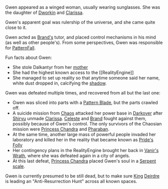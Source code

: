 Gwen appeared as a winged woman, usually wearing sunglasses.  She was the daughter of [Dworkin](DworkinOfAmber) and [Clarissa](ClarissaOfDarkover).

Gwen's apparent goal was rulership of the universe, and she came quite close to it.

Gwen acted as [Brand's](BrandOfOberon) tutor, and placed control mechanisms in his mind (as well as other people's). From some perspectives, Gwen was responsible for [PatternFall](PatternFall).

Fun facts about Gwen:
 + She stole Dalkantyr from her [mother](ClarissaOfDarkover)
 + She had the highest known access to the [[RealityEngine]]
 + She managed to set up reality so that anytime someone said her name, white dust dropped in, calcifying the [shadow](ShadowPlaces).

Gwen was defeated multiple times, and recovered from all but the last one:
 + Gwen was sliced into parts with a [Pattern Blade](PatternBlade), but the parts crawled off.
 + A suicide mission from [Chaos](CourtsOfChaos) attacked her power base in [Darkover](DarkoverPromontory) after [Shiryu](RealmsMasterShiryu) unmade [Clarissa](ClarissaOfDarkover). [Celeste](CelesteOfBleys) and [Brand](BrandOfOberon) fought against them, possibly because of Gwen's control.  The only survivors of the Chaosian mission were [Princess Chandra](PrincessChandraOfAssassins) and [Pharaban](PharabanOfPharaban).
 + At the same time, another large mass of powerful people invaded her laboratory and killed her in the reality that became known as [Pride's Folly](PridesFolly)
 + Her contingency plans in the RealityEngine brought her back in [Vanir's Wrath](VanirsWrath), where she was defeated again in a city of angels.
 + At this last defeat, [Princess Chandra](PrincessChandraOfAssassins) placed Gwen's soul in a [Serpent scale](SerpentOfChaos).

Gwen is currently presumed to be still dead, but to make sure [King](KingOfAmber) [Deirdre](DeirdreOfOberon) is leading an "Anti-Resurrection Hunt" across all known spaces.
